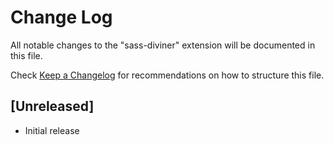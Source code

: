 # Change Log

All notable changes to the "sass-diviner" extension will be documented in this file.

Check [Keep a Changelog](http://keepachangelog.com/) for recommendations on how to structure this file.

## [Unreleased]

- Initial release